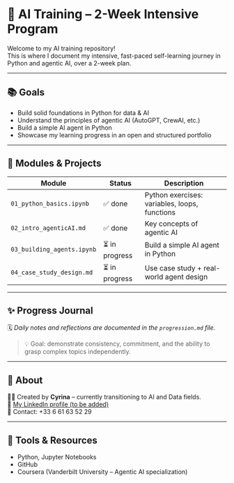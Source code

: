 # 🚀 AI Training – 2-Week Intensive Program

Welcome to my AI training repository!  
This is where I document my intensive, fast-paced self-learning journey in Python and agentic AI, over a 2-week plan.

---

## 📚 Goals

- Build solid foundations in Python for data & AI
- Understand the principles of agentic AI (AutoGPT, CrewAI, etc.)
- Build a simple AI agent in Python
- Showcase my learning progress in an open and structured portfolio

---

## 📅 Modules & Projects

| Module                         | Status     | Description                                      |
|--------------------------------|------------|--------------------------------------------------|
| `01_python_basics.ipynb`       | ✅ done     | Python exercises: variables, loops, functions     |
| `02_intro_agenticAI.md`        | ✅ done     | Key concepts of agentic AI                        |
| `03_building_agents.ipynb`     | ⏳ in progress | Build a simple AI agent in Python               |
| `04_case_study_design.md`      | ⏳ in progress | Use case study + real-world agent design       |

---

## ✨ Progress Journal

🗓️ *Daily notes and reflections are documented in the `progression.md` file.*

> 💡 Goal: demonstrate consistency, commitment, and the ability to grasp complex topics independently.

---

## 📌 About

👩‍💻 Created by **Cyrina** – currently transitioning to AI and Data fields.  
🔗 [My LinkedIn profile (to be added)](https://www.linkedin.com/...)  
📧 Contact: +33 6 61 63 52 29

---

## 🔧 Tools & Resources

- Python, Jupyter Notebooks  
- GitHub  
- Coursera (Vanderbilt University – Agentic AI specialization)
